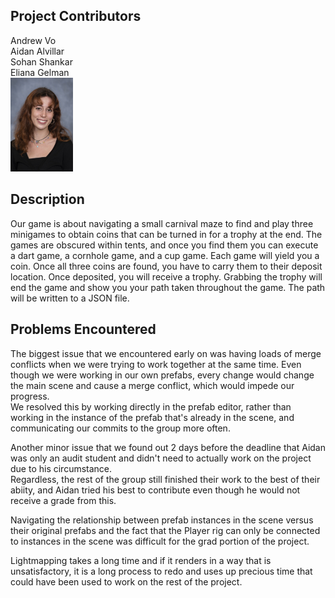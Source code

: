 ## Project Contributors
Andrew Vo  
Aidan Alvillar  
Sohan Shankar  
Eliana Gelman  
<img src="https://github.com/csci48306830fa23/project-1-seaa/blob/main/vr-project1/Gelman-Eliana.jpg?raw=true" width="100">


## Description  
Our game is about navigating a small carnival maze to find and play three minigames to obtain coins that can be turned in for a trophy at the end. The games are obscured within tents, and once you find them you can execute a dart game, a cornhole game, and a cup game. Each game will yield you a coin. Once all three coins are found, you have to carry them to their deposit location. Once deposited, you will receive a trophy. Grabbing the trophy will end the game and show you your path taken throughout the game. The path will be written to a JSON file.  

## Problems Encountered  
The biggest issue that we encountered early on was having loads of merge conflicts when we were trying to work together at the same time. 
Even though we were working in our own prefabs, every change would change the main scene and cause a merge conflict, which would impede our progress.  
We resolved this by working directly in the prefab editor, rather than working in the instance of the prefab that's already in the scene, and communicating our commits to the group more often.  

Another minor issue that we found out 2 days before the deadline that Aidan was only an audit student and didn't need to actually work on the project due to his circumstance.  
Regardless, the rest of the group still finished their work to the best of their abiity, and Aidan tried his best to contribute even though he would not receive a grade from this.  

Navigating the relationship between prefab instances in the scene versus their original prefabs and the fact that the Player rig can only be connected to instances in the scene was difficult for the grad portion of the project.  

Lightmapping takes a long time and if it renders in a way that is unsatisfactory, it is a long process to redo and uses up precious time that could have been used to work on the rest of the project.
